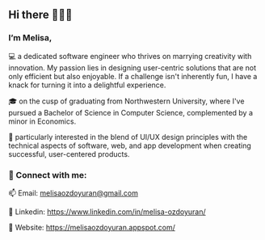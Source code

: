 ## Hi there 👩‍💻🌼

### I’m Melisa,

💻 a dedicated software engineer who thrives on marrying creativity with innovation. My passion lies in designing user-centric solutions that are not only efficient but also enjoyable. If a challenge isn't inherently fun, I have a knack for turning it into a delightful experience.

🎓  on the cusp of graduating from Northwestern University, where I've pursued a Bachelor of Science in Computer Science, complemented by a minor in Economics.

🧐  particularly interested in the blend of UI/UX design principles with the technical aspects of software, web, and app development when creating successful, user-centered products.

### 🔗 Connect with me:

📫 Email: melisaozdoyuran@gmail.com

💬 Linkedin: https://www.linkedin.com/in/melisa-ozdoyuran/

🌸 Website: https://melisaozdoyuran.appspot.com/

 


<!--
**melisaozdoyuran2001/melisaozdoyuran2001** is a ✨ _special_ ✨ repository because its `README.md` (this file) appears on your GitHub profile.

Here are some ideas to get you started:

- 🔭 I’m currently working on ...
- 🌱 I’m currently learning ...
- 👯 I’m looking to collaborate on ...
- 🤔 I’m looking for help with ...
- 💬 Ask me about ...
- 📫 How to reach me: ...
- 😄 Pronouns: ...
- ⚡ Fun fact: ...
-->
